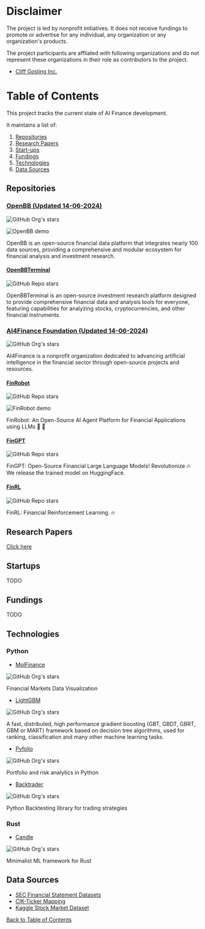 # Disclaimer

The project is led by nonprofit initiatives. It does not receive fundings to promote or advertise for any individual, any organization or any organization's products.

The project participants are affliated with following organizations and do not represent these organizations in their role as contributors to the project.
- [Cliff Gosling Inc.](https://www.linkedin.com/company/cliffgosling-inc)

# Table of Contents

This project tracks the current state of AI Finance development.

It maintains a list of:

1. [Repositories](#repositories)
1. [Research Papers](#research-papers)
1. [Start-ups](#start-ups)
1. [Fundings](#fundings)
1. [Technologies](#technologies)
1. [Data Sources](#data-sources)

## Repositories

### [OpenBB (Updated 14-06-2024)](https://github.com/OpenBB-finance)

![GitHub Org's stars](https://img.shields.io/github/stars/OpenBB-finance)

![OpenBB demo](https://github.com/johnhuichen/current-state-finance-AI/blob/main/assets/openbb-demo.webp)

OpenBB is an open-source financial data platform that integrates nearly 100 data sources, providing a comprehensive and modular ecosystem for financial analysis and investment research.

#### [OpenBBTerminal](https://github.com/OpenBB-finance/OpenBBTerminal)

![GitHub Repo stars](https://img.shields.io/github/stars/OpenBB-finance/OpenBBTerminal)

OpenBBTerminal is an open-source investment research platform designed to provide comprehensive financial data and analysis tools for everyone, featuring capabilities for analyzing stocks, cryptocurrencies, and other financial instruments.

### [AI4Finance Foundation (Updated 14-06-2024)](https://github.com/AI4Finance-Foundation)

![GitHub Org's stars](https://img.shields.io/github/stars/AI4Finance-Foundation)

AI4Finance is a nonprofit organization dedicated to advancing artificial intelligence in the financial sector through open-source projects and resources. 

#### [FinRobot](https://github.com/AI4Finance-Foundation/FinRobot)

![GitHub Repo stars](https://img.shields.io/github/stars/AI4Finance-Foundation/FinRobot)

![FinRobot demo](https://github.com/johnhuichen/current-state-finance-AI/blob/main/assets/finrobot-demo.png)

FinRobot: An Open-Source AI Agent Platform for Financial Applications using LLMs 🚀 🚀

#### [FinGPT](https://github.com/AI4Finance-Foundation/FinGPT)

![GitHub Repo stars](https://img.shields.io/github/stars/AI4Finance-Foundation/FinGPT)

FinGPT: Open-Source Financial Large Language Models! Revolutionize 🔥 We release the trained model on HuggingFace.

#### [FinRL](https://github.com/AI4Finance-Foundation/FinRL)

![GitHub Repo stars](https://img.shields.io/github/stars/AI4Finance-Foundation/FinRL)

FinRL: Financial Reinforcement Learning. 🔥

## Research Papers

[Click here](/papers)

## Startups

TODO

## Fundings

TODO

## Technologies

### Python

- [MplFinance](https://github.com/matplotlib/mplfinance)

![GitHub Org's stars](https://img.shields.io/github/stars/matplotlib/mplfinance)

Financial Markets Data Visualization

- [LightGBM](https://github.com/microsoft/LightGBM)

![GitHub Org's stars](https://img.shields.io/github/stars/microsoft/LightGBM)

A fast, distributed, high performance gradient boosting (GBT, GBDT, GBRT, GBM or MART) framework based on decision tree algorithms, used for ranking, classification and many other machine learning tasks.

- [Pyfolio](https://github.com/quantopian/pyfolio)

![GitHub Org's stars](https://img.shields.io/github/stars/quantopian/pyfolio)

Portfolio and risk analytics in Python

- [Backtrader](https://github.com/mementum/backtrader)

![GitHub Org's stars](https://img.shields.io/github/stars/mementum/backtrader)

Python Backtesting library for trading strategies

### Rust

- [Candle](https://github.com/huggingface/candle)

![GitHub Org's stars](https://img.shields.io/github/stars/huggingface/candle)

Minimalist ML framework for Rust

## Data Sources

- [SEC Financial Statement Datasets](https://www.sec.gov/dera/data/financial-statement-data-sets)
- [CIK-Ticker Mapping](https://github.com/jadchaar/sec-cik-mapper)
- [Kaggle Stock Market Dataset](https://www.kaggle.com/datasets/jacksoncrow/stock-market-dataset)


[Back to Table of Contents](#table-of-contents)


